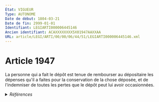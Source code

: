 ```yaml
---
État: VIGUEUR
Type: AUTONOME
Date de début: 1804-03-21
Date de fin: 2999-01-01
Identifiant: LEGIARTI000006445146
Ancien identifiant: ACAXXXXXXXX5X01947AAXXAA
URL: article/LEGI/ARTI/00/00/06/44/51/LEGIARTI000006445146.xml
---
```


<h1>Article 1947</h1>

La personne qui a fait le dépôt est tenue de rembourser au dépositaire les
dépenses qu'il a faites pour la conservation de la chose déposée, et de
l'indemniser de toutes les pertes que le dépôt peut lui avoir occasionnées.


<details>
  <summary><em>Références</em></summary>

  <h2>Références faites par l'article</h2>
  
  <ul>
    <li>
      CODIFICATION source Loi 1804-03-14
    </li>
    <li>
      CREATION source Loi 1804-03-14 promulguée le 24 mars 1804
    </li>
  </ul>
</details>
